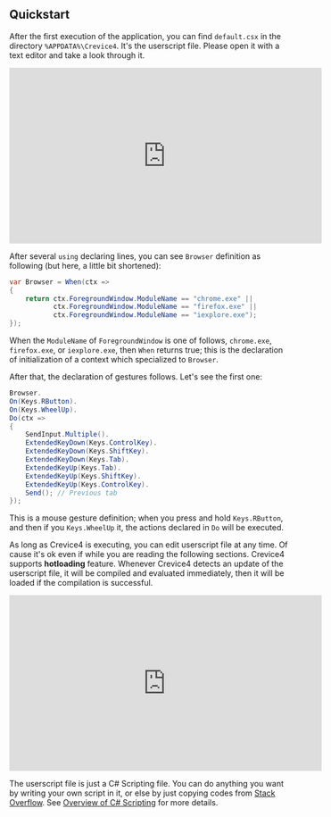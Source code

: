 
## Quickstart

After the first execution of the application, you can find `default.csx` in the directory `%APPDATA%\Crevice4`. It's the userscript file. Please open it with a text editor and take a look through it.

<iframe width="560" height="315" src="https://www.youtube.com/embed/VcUqzj0K9lY" frameborder="0" allow="autoplay; encrypted-media" allowfullscreen></iframe>

After several `using` declaring lines, you can see `Browser` definition as following (but here, a little bit shortened):

```cs
var Browser = When(ctx =>
{
    return ctx.ForegroundWindow.ModuleName == "chrome.exe" ||
           ctx.ForegroundWindow.ModuleName == "firefox.exe" ||
           ctx.ForegroundWindow.ModuleName == "iexplore.exe");
});
```

When the `ModuleName` of `ForegroundWindow` is one of follows, `chrome.exe`, `firefox.exe`, or `iexplore.exe`, then `When` returns true; this is the declaration of initialization of a context which specialized to `Browser`. 

After that, the declaration of gestures follows. Let's see the first one:

```cs
Browser.
On(Keys.RButton).
On(Keys.WheelUp).
Do(ctx =>
{
    SendInput.Multiple().
    ExtendedKeyDown(Keys.ControlKey).
    ExtendedKeyDown(Keys.ShiftKey).
    ExtendedKeyDown(Keys.Tab).
    ExtendedKeyUp(Keys.Tab).
    ExtendedKeyUp(Keys.ShiftKey).
    ExtendedKeyUp(Keys.ControlKey).
    Send(); // Previous tab
});
```

This is a mouse gesture definition; when you press and hold `Keys.RButton`, and then if you `Keys.WheelUp` it, the actions declared in `Do` will be executed.

As long as Crevice4 is executing, you can edit userscript file at any time. Of cause it's ok even if while you are reading the following sections. Crevice4 supports **hotloading** feature. Whenever Crevice4 detects an update of the userscript file, it will be compiled and evaluated immediately, then it will be loaded if the compilation is successful. 

<iframe width="560" height="315" src="https://www.youtube.com/embed/NDZc8hArVd8" frameborder="0" allow="autoplay; encrypted-media" allowfullscreen></iframe>

The userscript file is just a C# Scripting file. You can do anything you want by writing your own script in it, or else by just copying codes from [Stack Overflow](https://stackoverflow.com/). See [Overview of C# Scripting](#overview-of-c-scripting) for more details.
